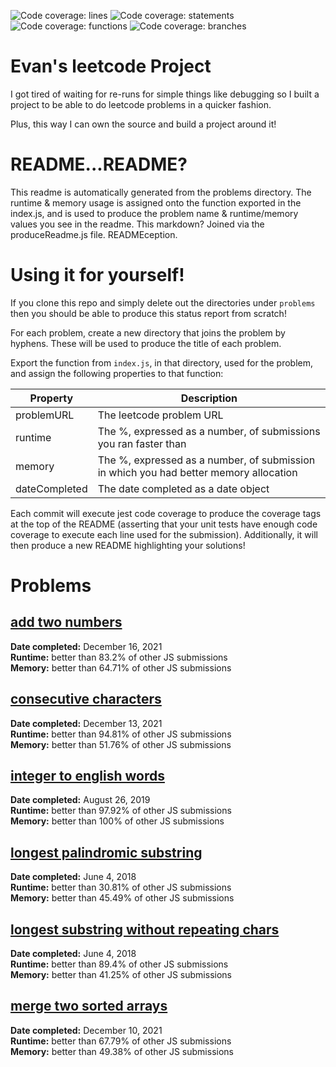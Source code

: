 ![Code coverage: lines](https://img.shields.io/badge/lines-100%25-brightgreen?logo=jest "lines") ![Code coverage: statements](https://img.shields.io/badge/statements-100%25-brightgreen?logo=jest "statements") ![Code coverage: functions](https://img.shields.io/badge/functions-100%25-brightgreen?logo=jest "functions") ![Code coverage: branches](https://img.shields.io/badge/branches-100%25-brightgreen?logo=jest "branches")   
# Evan's leetcode Project

I got tired of waiting for re-runs for simple things like debugging so I built a project to be able to do leetcode problems in a quicker fashion.

Plus, this way I can own the source and build a project around it!

# README...README?

This readme is automatically generated from the problems directory. The runtime & memory usage is assigned onto the function exported in the index.js, and is used to produce the problem name & runtime/memory values you see in the readme. This markdown? Joined via the produceReadme.js file. READMEception.

# Using it for yourself!

If you clone this repo and simply delete out the directories under `problems` then you should be able to produce this status report from scratch!

For each problem, create a new directory that joins the problem by hyphens. These will be used to produce the title of each problem.

Export the function from `index.js`, in that directory, used for the problem, and assign the following properties to that function:

| Property | Description |
| -------- | ----------- |
| problemURL | The leetcode problem URL |
| runtime    | The %, expressed as a number, of submissions you ran faster than |
| memory     | The %, expressed as a number, of submission in which you had better memory allocation |
| dateCompleted | The date completed as a date object |

Each commit will execute jest code coverage to produce the coverage tags at the top of the README (asserting that your unit tests have enough code coverage to execute each line used for the submission). Additionally, it will then produce a new README highlighting your solutions!
  
# Problems  
## [add two numbers](https://leetcode.com/problems/add-two-numbers/)  
**Date completed:** December 16, 2021  
**Runtime:** better than 83.2% of other JS submissions  
**Memory:** better than 64.71% of other JS submissions  
## [consecutive characters](https://leetcode.com/problems/consecutive-characters/)  
**Date completed:** December 13, 2021  
**Runtime:** better than 94.81% of other JS submissions  
**Memory:** better than 51.76% of other JS submissions  
## [integer to english words](https://leetcode.com/problems/integer-to-english-words/)  
**Date completed:** August 26, 2019  
**Runtime:** better than 97.92% of other JS submissions  
**Memory:** better than 100% of other JS submissions  
## [longest palindromic substring](https://leetcode.com/problems/longest-palindromic-substring/)  
**Date completed:** June 4, 2018  
**Runtime:** better than 30.81% of other JS submissions  
**Memory:** better than 45.49% of other JS submissions  
## [longest substring without repeating chars](https://leetcode.com/problems/longest-substring-without-repeating-characters/)  
**Date completed:** June 4, 2018  
**Runtime:** better than 89.4% of other JS submissions  
**Memory:** better than 41.25% of other JS submissions  
## [merge two sorted arrays](https://leetcode.com/problems/merge-two-sorted-lists/)  
**Date completed:** December 10, 2021  
**Runtime:** better than 67.79% of other JS submissions  
**Memory:** better than 49.38% of other JS submissions  

